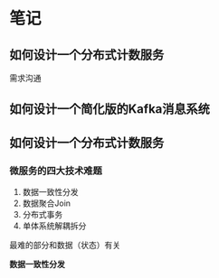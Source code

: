 # 笔记

## 如何设计一个分布式计数服务

需求沟通

## 如何设计一个简化版的Kafka消息系统

## 如何设计一个分布式计数服务

### 微服务的四大技术难题

1. 数据一致性分发
2. 数据聚合Join
3. 分布式事务
4. 单体系统解耦拆分

最难的部分和数据（状态）有关

**数据一致性分发**

